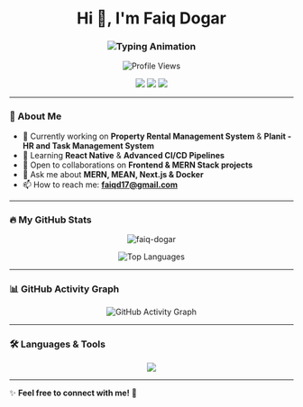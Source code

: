 <h1 align="center">Hi 👋, I'm Faiq Dogar</h1>
<h3 align="center">
  <img src="https://readme-typing-svg.herokuapp.com?font=Fira+Code&duration=2000&pause=1000&color=00C7B7&center=true&width=435&lines=A+Passionate+Software+Engineer!;MERN+Stack+%7C+Next.js+%7C+React+Native;Love+to+Build+and+Innovate" alt="Typing Animation" />
</h3>

<p align="center">
  <img src="https://komarev.com/ghpvc/?username=faiq-dogar&label=Profile%20Views&color=0e75b6&style=flat" alt="Profile Views" />
</p>

<p align="center">
  <a href="https://linkedin.com/in/myselfabdullah007"><img src="https://img.shields.io/badge/LinkedIn-0077B5?style=for-the-badge&logo=linkedin&logoColor=white"/></a>
  <a href="https://instagram.com/faiq_dogar4363"><img src="https://img.shields.io/badge/Instagram-E4405F?style=for-the-badge&logo=instagram&logoColor=white"/></a>
  <a href="mailto:faiqd17@gmail.com"><img src="https://img.shields.io/badge/Email-D14836?style=for-the-badge&logo=gmail&logoColor=white"/></a>
</p>

---

### 🚀 About Me  
- 🔭 Currently working on **Property Rental Management System** & **Planit - HR and Task Management System**  
- 🌱 Learning **React Native** & **Advanced CI/CD Pipelines**  
- 👯 Open to collaborations on **Frontend & MERN Stack projects**  
- 💬 Ask me about **MERN, MEAN, Next.js & Docker**  
- 📫 How to reach me: **faiqd17@gmail.com**  

---

### 🔥 My GitHub Stats  


<p align="center">
  <img align="center" src="https://github-stats-alpha.vercel.app/api?username=faiq-dogar&cc=000&tc=fff&ic=fff&bc=000" alt="faiq-dogar" />
</p>

<p align="center">
  <img src="https://github-readme-stats.vercel.app/api/top-langs?username=faiq-dogar&show_icons=true&theme=dark&locale=en&layout=compact" alt="Top Languages" />
</p>

---

### 📊 GitHub Activity Graph
<p align="center">
  <img src="https://github-readme-activity-graph.vercel.app/graph?username=faiq-dogar&bg_color=1c1917&color=00C7B7&line=00C7B7&point=FFFFFF&area=true&hide_border=true" alt="GitHub Activity Graph" />
</p>

---

### 🛠️ Languages & Tools  
<p align="center">
  <img src="https://skillicons.dev/icons?i=react,redux,typescript,javascript,nextjs,vue,angular,html,css,bootstrap,tailwind,androidstudio,flutter,java,cpp,c,cs,python,nodejs,express,mongodb,mysql,postgres,docker,kubernetes,git,github,gitlab,bash,linux,aws,gcp,firebase,graphql,jest,selenium" />
</p>


---

✨ **Feel free to connect with me!** 🚀
